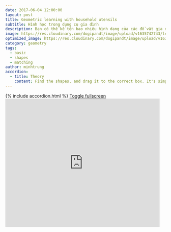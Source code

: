 ```yaml
---
date: 2017-06-04 12:00:00
layout: post
title: Geometric learning with household utensils
subtitle: Hình học trong dụng cụ gia đình
description: Bạn có thể kể tên bao nhiêu hình dạng của các đồ vật gia dụng?
image: https://res.cloudinary.com/dogipandt/image/upload/v1635742743/learn-geometry-with-househole-articles_rk5vgq.png
optimized_image: https://res.cloudinary.com/dogipandt/image/upload/v1635742743/learn-geometry-with-househole-articles_rk5vgq.png
category: geometry
tags:
  - basic
  - shapes
  - matching
author: minhtrung
accordion:
  - title: Theory
    content: Find the shapes, and drag it to the correct box. It's simple!
---
```

<head>
  <meta charset="utf-8">
  <meta name="viewport" content="width=device-width">
  <title>MathJax example</title>
  <script src="https://polyfill.io/v3/polyfill.min.js?features=es6"></script>
  <script id="MathJax-script" async
          src="https://cdn.jsdelivr.net/npm/mathjax@3/es5/tex-mml-chtml.js">
  </script>
</head>
{% include accordion.html %}
<a href= "https://scratch.mit.edu/projects/566387030/fullscreen/">Toggle fullscreen </a>
<iframe src="https://scratch.mit.edu/projects/566387030/embed" allowtransparency="true" width="485" height="402" frameborder="0" scrolling="no" allowfullscreen></iframe>
